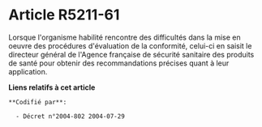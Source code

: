 # Article R5211-61

Lorsque l'organisme habilité rencontre des difficultés dans la mise en oeuvre des procédures d'évaluation de la conformité,
celui-ci en saisit le directeur général de l'Agence française de sécurité sanitaire des produits de santé pour obtenir des
recommandations précises quant à leur application.

**Liens relatifs à cet article**

	**Codifié par**:

	  - Décret n°2004-802 2004-07-29
